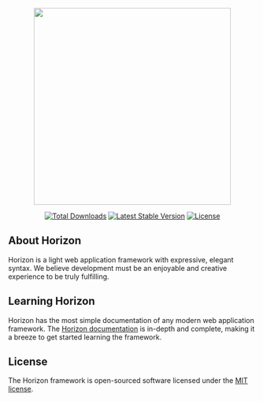 <p align="center"><img src="https://raw.githubusercontent.com/Codec-Solutions/Docs/8c51fac192c012e6517608b083cf28f48d497fbc/images/horizon-logo-color.svg" width="400"></p>

<p align="center">
<a href="https://packagist.org/packages/codec/horizon"><img src="https://poser.pugx.org/codec/horizon/downloads" alt="Total Downloads"></a>
<a href="https://packagist.org/packages/codec/horizon"><img src="https://poser.pugx.org/codec/horizon/v" alt="Latest Stable Version"></a>
<a href="https://packagist.org/packages/codec/horizon"><img src="https://poser.pugx.org/codec/horizon/license" alt="License"></a>
</p>

## About Horizon

Horizon is a light web application framework with expressive, elegant syntax. We believe development must be an enjoyable and creative experience to be truly fulfilling.

## Learning Horizon

Horizon has the most simple documentation of any modern web application framework. The [Horizon documentation](https://devs-codec.gitbook.io/horizon/) is in-depth and complete, making it a breeze to get started learning the framework.

## License

The Horizon framework is open-sourced software licensed under the [MIT license](LICENSE.md).
